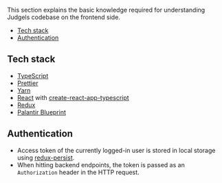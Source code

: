 This section explains the basic knowledge required for understanding Judgels codebase on the frontend side.

- [Tech stack](#tech-stack)
- [Authentication](#authentication)

## Tech stack

- [TypeScript](https://www.typescriptlang.org/)
- [Prettier](https://prettier.io/)
- [Yarn](https://yarnpkg.com/)
- [React](https://reactjs.org/) with [create-react-app-typescript](https://github.com/wmonk/create-react-app-typescript)
- [Redux](https://redux.js.org/)
- [Palantir Blueprint](https://blueprintjs.com/)

## Authentication

- Access token of the currently logged-in user is stored in local storage using [redux-persist](https://github.com/rt2zz/redux-persist).
- When hitting backend endpoints, the token is passed as an `Authorization` header in the HTTP request.